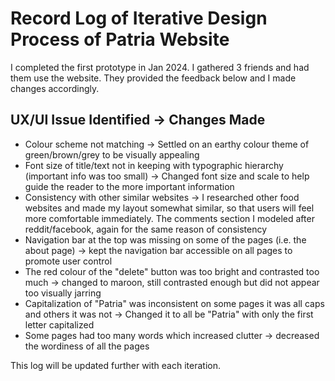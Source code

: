 # Record Log of Iterative Design Process of Patria Website
	
I completed the first prototype in Jan 2024. I gathered 3 friends and had them use the website. They provided the feedback below and I made changes accordingly. 	
	
## UX/UI Issue Identified &#8594; Changes Made
- Colour scheme not matching &#8594; Settled on an earthy colour theme of green/brown/grey to be visually appealing
- Font size of title/text not in keeping with typographic hierarchy (important info was too small) &#8594; Changed font size and scale to help guide the reader to the more important information
- Consistency with other similar websites &#8594; I researched other food websites and made my layout somewhat similar, so that users will feel more comfortable immediately. The comments section I modeled after reddit/facebook, again for the same reason of consistency
- Navigation bar at the top was missing on some of the pages (i.e. the about page) &#8594; kept the navigation bar accessible on all pages to promote user control 
- The red colour of the "delete" button was too bright and contrasted too much &#8594; changed to maroon, still contrasted enough but did not appear too visually jarring
- Capitalization of "Patria" was inconsistent on some pages it was all caps and others it was not &#8594; Changed it to all be "Patria" with only the first letter capitalized
- Some pages had too many words which increased clutter	&#8594; decreased the wordiness of all the pages 
	
This log will be updated further with each iteration.	
